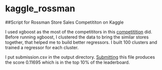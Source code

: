 # kaggle_rossman

##Script for Rossman Store Sales Competititon on Kaggle

I used xgboost as the most of the competititors in this [competitition](https://www.kaggle.com/c/rossmann-store-sales/leaderboard) did.
Before running xgboost, I clustered the data to bring the similar stores together, that helped me to build better regressors.
I built 100 clusters and trained a regressor for each cluster.

I put submission.csv in the output directory.
[Submitting](https://www.kaggle.com/c/rossmann-store-sales/submissions/attach) this file produces the score 0.11695 
which is in the top 10% of the leaderboard.
